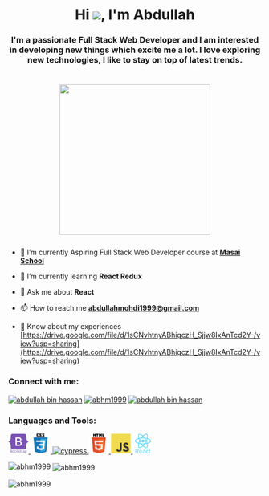 <h1 align="center">Hi <span> <img src="https://raw.githubusercontent.com/MartinHeinz/MartinHeinz/master/wave.gif" width="35px"></span>, I'm Abdullah</h1>
<h3 align="center">I'm a passionate Full Stack Web Developer and I am interested in developing new things which excite me a lot. I love exploring new technologies, I like to stay on top of latest trends. </h3>
<h1 align="center" ><img width="300" height="300" src="https://camo.githubusercontent.com/e0e846e61b507788af6c1e3a0475478cebe5d77418d21365ae6d104a4a8e0993/68747470733a2f2f692e696d6775722e636f6d2f373939793541332e706e67"style="max-width: 100%;">
 
</h1>



- 🔭 I’m currently Aspiring Full Stack Web Developer course at <a href="https://www.masaischool.com/">**Masai School**</a>

- 🌱 I’m currently learning **React Redux**

- 💬 Ask me about **React**

- 📫 How to reach me **abdullahmohdi1999@gmail.com**

- 📄 Know about my experiences [https://drive.google.com/file/d/1sCNvhtnyABhigczH_Sjjw8IxAnTcd2Y-/view?usp=sharing](https://drive.google.com/file/d/1sCNvhtnyABhigczH_Sjjw8IxAnTcd2Y-/view?usp=sharing)

<h3 align="left">Connect with me:</h3>
<p align="left">
<a href="https://linkedin.com/in/abdullah bin hassan" target="blank"><img align="center" src="https://raw.githubusercontent.com/rahuldkjain/github-profile-readme-generator/master/src/images/icons/Social/linked-in-alt.svg" alt="abdullah bin hassan" height="30" width="40" /></a>
<a href="https://codesandbox.com/abhm1999" target="blank"><img align="center" src="https://raw.githubusercontent.com/rahuldkjain/github-profile-readme-generator/master/src/images/icons/Social/codesandbox.svg" alt="abhm1999" height="30" width="40" /></a>
<a href="https://www.hackerrank.com/abdullah bin hassan" target="blank"><img align="center" src="https://raw.githubusercontent.com/rahuldkjain/github-profile-readme-generator/master/src/images/icons/Social/hackerrank.svg" alt="abdullah bin hassan" height="30" width="40" /></a>
</p>

<h3 align="left">Languages and Tools:</h3>
<p align="left"> <a href="https://getbootstrap.com" target="_blank" rel="noreferrer"> <img src="https://raw.githubusercontent.com/devicons/devicon/master/icons/bootstrap/bootstrap-plain-wordmark.svg" alt="bootstrap" width="40" height="40"/> </a> <a href="https://www.w3schools.com/css/" target="_blank" rel="noreferrer"> <img src="https://raw.githubusercontent.com/devicons/devicon/master/icons/css3/css3-original-wordmark.svg" alt="css3" width="40" height="40"/> </a> <a href="https://www.cypress.io" target="_blank" rel="noreferrer"> <img src="https://raw.githubusercontent.com/simple-icons/simple-icons/6e46ec1fc23b60c8fd0d2f2ff46db82e16dbd75f/icons/cypress.svg" alt="cypress" width="40" height="40"/> </a> <a href="https://www.w3.org/html/" target="_blank" rel="noreferrer"> <img src="https://raw.githubusercontent.com/devicons/devicon/master/icons/html5/html5-original-wordmark.svg" alt="html5" width="40" height="40"/> </a> <a href="https://developer.mozilla.org/en-US/docs/Web/JavaScript" target="_blank" rel="noreferrer"> <img src="https://raw.githubusercontent.com/devicons/devicon/master/icons/javascript/javascript-original.svg" alt="javascript" width="40" height="40"/> </a> <a href="https://reactjs.org/" target="_blank" rel="noreferrer"> <img src="https://raw.githubusercontent.com/devicons/devicon/master/icons/react/react-original-wordmark.svg" alt="react" width="40" height="40"/> </a> </p>

<p><img align="left" src="https://github-readme-stats.vercel.app/api/top-langs?username=abhm1999&show_icons=true&locale=en&layout=compact" alt="abhm1999" /></p>

<p>&nbsp;<img align="center" src="https://github-readme-stats.vercel.app/api?username=abhm1999&show_icons=true&locale=en" alt="abhm1999" /></p>

<p><img align="center" src="https://github-readme-streak-stats.herokuapp.com/?user=abhm1999&" alt="abhm1999" /></p>
